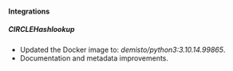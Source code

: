 
#### Integrations

##### CIRCLEHashlookup

- Updated the Docker image to: *demisto/python3:3.10.14.99865*.
- Documentation and metadata improvements.
